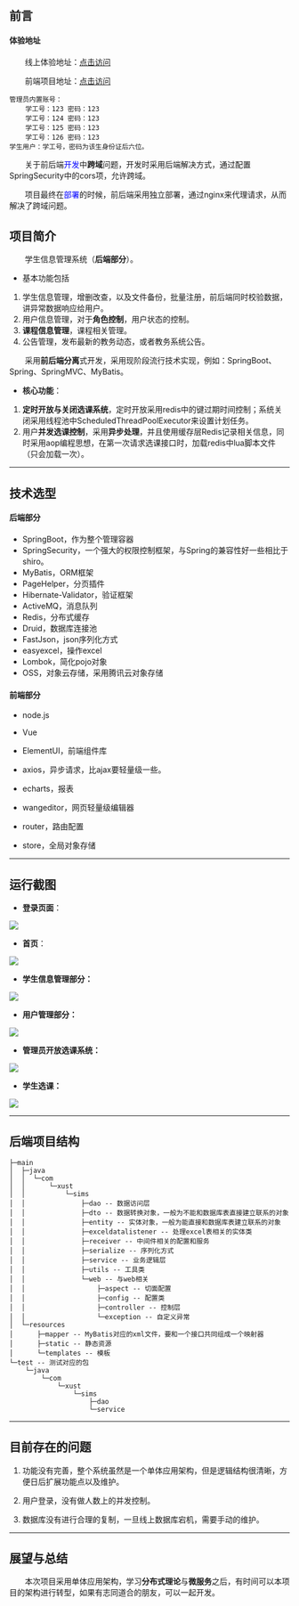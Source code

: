 ## 前言

#### 体验地址

&emsp;&emsp;线上体验地址：[点击访问](http://175.24.53.252:8000/)

&emsp;&emsp;前端项目地址：[点击访问](https://github.com/LeeCue/sims_vue)

```
管理员内置账号：
	学工号：123 密码：123
	学工号：124 密码：123
	学工号：125 密码：123
	学工号：126 密码：123
学生用户：学工号，密码为该生身份证后六位。
```

&emsp;&emsp;关于前后端<font color='blue'>开发</font>中**跨域**问题，开发时采用后端解决方式，通过配置SpringSecurity中的cors项，允许跨域。

&emsp;&emsp;项目最终在<font color='blue'>部署</font>的时候，前后端采用独立部署，通过nginx来代理请求，从而解决了跨域问题。

## 项目简介

&emsp;&emsp;学生信息管理系统（**后端部分**）。

- 基本功能包括

1. 学生信息管理，增删改查，以及文件备份，批量注册，前后端同时校验数据，讲异常数据响应给用户。
2. 用户信息管理，对于**角色控制**，用户状态的控制。
3. **课程信息管理**，课程相关管理。
4. 公告管理，发布最新的教务动态，或者教务系统公告。

&emsp;&emsp;采用**前后端分离**式开发，采用现阶段流行技术实现，例如：SpringBoot、Spring、SpringMVC、MyBatis。

- **核心功能**：

1. **定时开放与关闭选课系统**，定时开放采用redis中的键过期时间控制；系统关闭采用线程池中ScheduledThreadPoolExecutor来设置计划任务。
2. 用户**并发选课控制**，采用**异步处理**，并且使用缓存层Redis记录相关信息，同时采用aop编程思想，在第一次请求选课接口时，加载redis中lua脚本文件（只会加载一次）。

- - -

## 技术选型

#### 后端部分

- SpringBoot，作为整个管理容器
- SpringSecurity，一个强大的权限控制框架，与Spring的兼容性好一些相比于shiro。
- MyBatis，ORM框架
- PageHelper，分页插件
- Hibernate-Validator，验证框架
- ActiveMQ，消息队列
- Redis，分布式缓存
- Druid，数据库连接池
- FastJson，json序列化方式
- easyexcel，操作excel
- Lombok，简化pojo对象
- OSS，对象云存储，采用腾讯云对象存储

#### 前端部分

- node.js

- Vue
- ElementUI，前端组件库
- axios，异步请求，比ajax要轻量级一些。
- echarts，报表
- wangeditor，网页轻量级编辑器
- router，路由配置
- store，全局对象存储

---

## 运行截图

- **登录页面**：

![](https://cloud-img-1301075855.cos.ap-chengdu.myqcloud.com/sims/readme_show/sims_index.png)

- **首页**：

![](https://cloud-img-1301075855.cos.ap-chengdu.myqcloud.com/sims/readme_show/sims_home.png)

- **学生信息管理部分：**

![](https://cloud-img-1301075855.cos.ap-chengdu.myqcloud.com/sims/readme_show/sims_student.png)

- **用户管理部分：**

![](https://cloud-img-1301075855.cos.ap-chengdu.myqcloud.com/sims/readme_show/sims_personal.png)

- **管理员开放选课系统：**

![](https://cloud-img-1301075855.cos.ap-chengdu.myqcloud.com/sims/readme_show/sims_course_system.png)

- **学生选课：**

![](https://cloud-img-1301075855.cos.ap-chengdu.myqcloud.com/sims/readme_show/sims_student_select_course.png)

---

## 后端项目结构

```
├─main
│  ├─java
│  │  └─com
│  │      └─xust
│  │          └─sims
│  │              ├─dao -- 数据访问层
│  │              ├─dto -- 数据转换对象，一般为不能和数据库表直接建立联系的对象
│  │              ├─entity -- 实体对象，一般为能直接和数据库表建立联系的对象
│  │              ├─exceldatalistener -- 处理excel表相关的实体类
│  │              ├─receiver -- 中间件相关的配置和服务
│  │              ├─serialize -- 序列化方式
│  │              ├─service -- 业务逻辑层
│  │              ├─utils -- 工具类
│  │              └─web -- 与web相关
│  │                  ├─aspect -- 切面配置
│  │                  ├─config -- 配置类
│  │                  ├─controller -- 控制层
│  │                  └─exception -- 自定义异常
│  └─resources
│      ├─mapper -- MyBatis对应的xml文件，要和一个接口共同组成一个映射器
│      ├─static -- 静态资源
│      └─templates -- 模板
└─test -- 测试对应的包
    └─java
        └─com
            └─xust
                └─sims
                    ├─dao
                    └─service
```

---

## 目前存在的问题

1. 功能没有完善，整个系统虽然是一个单体应用架构，但是逻辑结构很清晰，方便日后扩展功能点以及维护。

2. 用户登录，没有做人数上的并发控制。
3. 数据库没有进行合理的复制，一旦线上数据库宕机，需要手动的维护。

---

## 展望与总结

&emsp;&emsp;本次项目采用单体应用架构，学习**分布式理论**与**微服务**之后，有时间可以本项目的架构进行转型，如果有志同道合的朋友，可以一起开发。